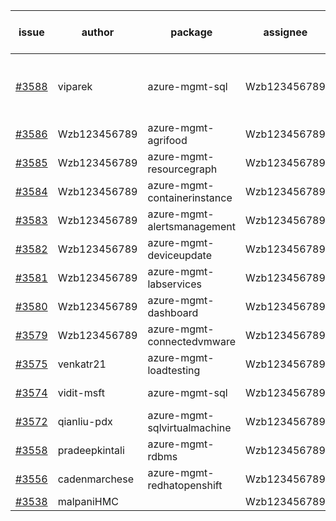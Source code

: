 | issue | author | package | assignee | bot advice | created date of issue | target release date | date from target |
| ------ | ------ | ------ | ------ | ------ | ------ | ------ | :-----: |
| [#3588](https://github.com/Azure/sdk-release-request/issues/3588) | viparek | azure-mgmt-sql | Wzb123456789 | duplicated issue  <br> Attention to inconsistent tag | 12-27 | 01-27 |  |
| [#3586](https://github.com/Azure/sdk-release-request/issues/3586) | Wzb123456789 | azure-mgmt-agrifood | Wzb123456789 |  | 12-26 | 01-27 |  |
| [#3585](https://github.com/Azure/sdk-release-request/issues/3585) | Wzb123456789 | azure-mgmt-resourcegraph | Wzb123456789 |  | 12-26 | 01-27 |  |
| [#3584](https://github.com/Azure/sdk-release-request/issues/3584) | Wzb123456789 | azure-mgmt-containerinstance | Wzb123456789 |  | 12-26 | 01-27 |  |
| [#3583](https://github.com/Azure/sdk-release-request/issues/3583) | Wzb123456789 | azure-mgmt-alertsmanagement | Wzb123456789 |  | 12-26 | 01-27 |  |
| [#3582](https://github.com/Azure/sdk-release-request/issues/3582) | Wzb123456789 | azure-mgmt-deviceupdate | Wzb123456789 |  | 12-26 | 01-27 |  |
| [#3581](https://github.com/Azure/sdk-release-request/issues/3581) | Wzb123456789 | azure-mgmt-labservices | Wzb123456789 |  | 12-26 | 01-27 |  |
| [#3580](https://github.com/Azure/sdk-release-request/issues/3580) | Wzb123456789 | azure-mgmt-dashboard | Wzb123456789 |  | 12-26 | 01-27 |  |
| [#3579](https://github.com/Azure/sdk-release-request/issues/3579) | Wzb123456789 | azure-mgmt-connectedvmware | Wzb123456789 |  | 12-26 | 01-27 |  |
| [#3575](https://github.com/Azure/sdk-release-request/issues/3575) | venkatr21 | azure-mgmt-loadtesting | Wzb123456789 |  | 12-22 | 01-27 |  |
| [#3574](https://github.com/Azure/sdk-release-request/issues/3574) | vidit-msft | azure-mgmt-sql | Wzb123456789 | duplicated issue  <br> | 12-20 | 01-27 |  |
| [#3572](https://github.com/Azure/sdk-release-request/issues/3572) | qianliu-pdx | azure-mgmt-sqlvirtualmachine | Wzb123456789 |  | 12-17 | 01-27 |  |
| [#3558](https://github.com/Azure/sdk-release-request/issues/3558) | pradeepkintali | azure-mgmt-rdbms | Wzb123456789 | new comment. | 12-13 | 01-27 |  |
| [#3556](https://github.com/Azure/sdk-release-request/issues/3556) | cadenmarchese | azure-mgmt-redhatopenshift | Wzb123456789 |  | 12-09 | 01-27 |  |
| [#3538](https://github.com/Azure/sdk-release-request/issues/3538) | malpaniHMC |  | Wzb123456789 |  | 12-06 |  | 0 |
